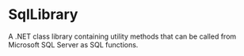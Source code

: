 # SqlLibrary
A .NET class library containing utility methods that can be called from Microsoft SQL Server as SQL functions.